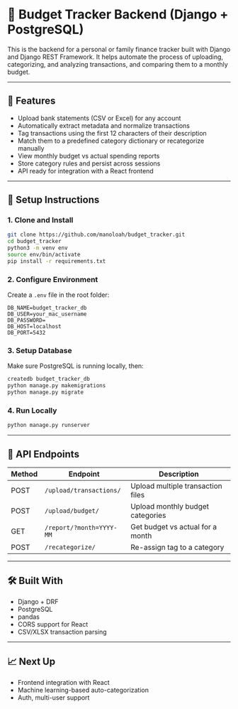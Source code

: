
# 🧾 Budget Tracker Backend (Django + PostgreSQL)

This is the backend for a personal or family finance tracker built with Django and Django REST Framework. It helps automate the process of uploading, categorizing, and analyzing transactions, and comparing them to a monthly budget.

---

## 🚀 Features

- Upload bank statements (CSV or Excel) for any account
- Automatically extract metadata and normalize transactions
- Tag transactions using the first 12 characters of their description
- Match them to a predefined category dictionary or recategorize manually
- View monthly budget vs actual spending reports
- Store category rules and persist across sessions
- API ready for integration with a React frontend

---

## 📁 Setup Instructions

### 1. Clone and Install
```bash
git clone https://github.com/manoloah/budget_tracker.git
cd budget_tracker
python3 -m venv env
source env/bin/activate
pip install -r requirements.txt
```

### 2. Configure Environment
Create a `.env` file in the root folder:

```env
DB_NAME=budget_tracker_db
DB_USER=your_mac_username
DB_PASSWORD=
DB_HOST=localhost
DB_PORT=5432
```

### 3. Setup Database
Make sure PostgreSQL is running locally, then:

```bash
createdb budget_tracker_db
python manage.py makemigrations
python manage.py migrate
```

### 4. Run Locally
```bash
python manage.py runserver
```

---

## 🔌 API Endpoints

| Method | Endpoint                  | Description                          |
|--------|---------------------------|--------------------------------------|
| POST   | `/upload/transactions/`   | Upload multiple transaction files    |
| POST   | `/upload/budget/`         | Upload monthly budget categories     |
| GET    | `/report/?month=YYYY-MM`  | Get budget vs actual for a month     |
| POST   | `/recategorize/`          | Re-assign tag to a category          |

---

## 🛠 Built With

- Django + DRF
- PostgreSQL
- pandas
- CORS support for React
- CSV/XLSX transaction parsing

---

## 📈 Next Up

- Frontend integration with React
- Machine learning-based auto-categorization
- Auth, multi-user support
